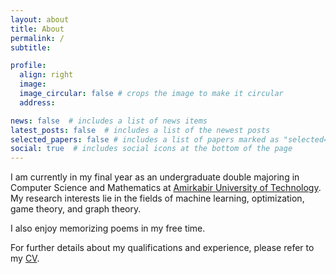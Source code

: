 ```yaml
---
layout: about
title: About
permalink: /
subtitle: 

profile:
  align: right
  image: 
  image_circular: false # crops the image to make it circular
  address:  

news: false  # includes a list of news items
latest_posts: false  # includes a list of the newest posts
selected_papers: false # includes a list of papers marked as "selected={true}"
social: true  # includes social icons at the bottom of the page
---
```


I am currently in my final year as an undergraduate double majoring in Computer Science and Mathematics at [Amirkabir University of Technology](https://aut.ac.ir/en).
My research interests lie in the fields of machine learning, optimization, game theory, and graph theory. 


I also enjoy memorizing poems in my free time.

For further details about my qualifications and experience, please refer to my  <a href="https://neginrahimiyazdi.github.io/assets/pdf/CV-Negin%20Rahimi.pdf" target="_blank">CV</a>.
